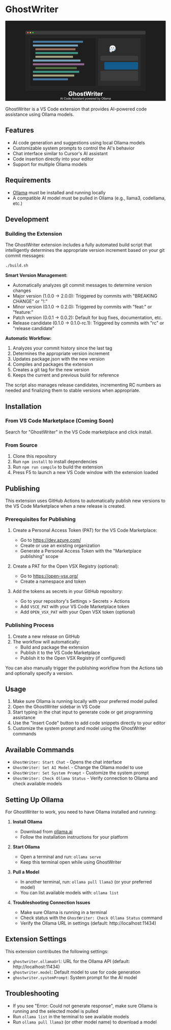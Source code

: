 # GhostWriter

<img src="resources/images/banner.png" alt="GhostWriter Banner" width="800"/>

GhostWriter is a VS Code extension that provides AI-powered code assistance using Ollama models.

## Features

- AI code generation and suggestions using local Ollama models
- Customizable system prompts to control the AI's behavior
- Chat interface similar to Cursor's AI assistant
- Code insertion directly into your editor
- Support for multiple Ollama models

## Requirements

- [Ollama](https://ollama.ai) must be installed and running locally
- A compatible AI model must be pulled in Ollama (e.g., llama3, codellama, etc.)

## Development

### Building the Extension

The GhostWriter extension includes a fully automated build script that intelligently determines the appropriate version increment based on your git commit messages:

```bash
./build.sh
```

**Smart Version Management:**
- Automatically analyzes git commit messages to determine version changes
- Major version (1.0.0 → 2.0.0): Triggered by commits with "BREAKING CHANGE" or "!:"
- Minor version (0.1.0 → 0.2.0): Triggered by commits with "feat:" or "feature:"
- Patch version (0.0.1 → 0.0.2): Default for bug fixes, documentation, etc.
- Release candidate (0.1.0 → 0.1.0-rc.1): Triggered by commits with "rc" or "release candidate"

**Automatic Workflow:**
1. Analyzes your commit history since the last tag
2. Determines the appropriate version increment
3. Updates package.json with the new version
4. Compiles and packages the extension
5. Creates a git tag for the new version
6. Keeps the current and previous build for reference

The script also manages release candidates, incrementing RC numbers as needed and finalizing them to stable versions when appropriate.

## Installation

### From VS Code Marketplace (Coming Soon)

Search for "GhostWriter" in the VS Code marketplace and click install.

### From Source

1. Clone this repository
2. Run `npm install` to install dependencies
3. Run `npm run compile` to build the extension
4. Press F5 to launch a new VS Code window with the extension loaded

## Publishing

This extension uses GitHub Actions to automatically publish new versions to the VS Code Marketplace when a new release is created.

### Prerequisites for Publishing

1. Create a Personal Access Token (PAT) for the VS Code Marketplace:
   - Go to https://dev.azure.com/
   - Create or use an existing organization
   - Generate a Personal Access Token with the "Marketplace publishing" scope

2. Create a PAT for the Open VSX Registry (optional):
   - Go to https://open-vsx.org/
   - Create a namespace and token

3. Add the tokens as secrets in your GitHub repository:
   - Go to your repository's Settings > Secrets > Actions
   - Add `VSCE_PAT` with your VS Code Marketplace token
   - Add `OPEN_VSX_PAT` with your Open VSX token (optional)

### Publishing Process

1. Create a new release on GitHub
2. The workflow will automatically:
   - Build and package the extension
   - Publish it to the VS Code Marketplace
   - Publish it to the Open VSX Registry (if configured)

You can also manually trigger the publishing workflow from the Actions tab and optionally specify a version.

## Usage

1. Make sure Ollama is running locally with your preferred model pulled
2. Open the GhostWriter sidebar in VS Code
3. Start typing in the chat input to generate code or get programming assistance
4. Use the "Insert Code" button to add code snippets directly to your editor
5. Customize the system prompt and model using the GhostWriter commands

## Available Commands

- `GhostWriter: Start Chat` - Opens the chat interface
- `GhostWriter: Set AI Model` - Change the Ollama model to use
- `GhostWriter: Set System Prompt` - Customize the system prompt
- `GhostWriter: Check Ollama Status` - Verify connection to Ollama and check available models

## Setting Up Ollama

For GhostWriter to work, you need to have Ollama installed and running:

1. **Install Ollama**
   - Download from [ollama.ai](https://ollama.ai/)
   - Follow the installation instructions for your platform

2. **Start Ollama**
   - Open a terminal and run: `ollama serve`
   - Keep this terminal open while using GhostWriter

3. **Pull a Model**
   - In another terminal, run: `ollama pull llama3` (or your preferred model)
   - You can list available models with: `ollama list`

4. **Troubleshooting Connection Issues**
   - Make sure Ollama is running in a terminal
   - Check status with the `GhostWriter: Check Ollama Status` command
   - Verify the Ollama URL in settings (default: http://localhost:11434)

## Extension Settings

This extension contributes the following settings:

- `ghostwriter.ollamaUrl`: URL for the Ollama API (default: http://localhost:11434)
- `ghostwriter.model`: Default model to use for code generation
- `ghostwriter.systemPrompt`: System prompt for the AI model

## Troubleshooting

- If you see "Error: Could not generate response", make sure Ollama is running and the selected model is pulled
- Run `ollama list` in the terminal to see available models
- Run `ollama pull llama3` (or other model name) to download a model 